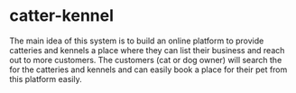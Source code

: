 # catter-kennel
The main idea of this system is to build an online platform to provide catteries and kennels a place where they can list their business and reach out to more customers. The customers (cat or dog owner) will search the for the catteries and kennels and can easily book a place for their pet from this platform easily.
